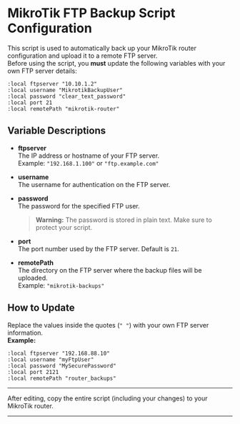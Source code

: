 # MikroTik FTP Backup Script Configuration

This script is used to automatically back up your MikroTik router configuration and upload it to a remote FTP server.  
Before using the script, you **must** update the following variables with your own FTP server details:

```mikrotik
:local ftpserver "10.10.1.2"
:local username "MikrotikBackupUser"
:local password "clear_text_password"
:local port 21
:local remotePath "mikrotik-router"
```

## Variable Descriptions

- **ftpserver**  
  The IP address or hostname of your FTP server.  
  Example: `"192.168.1.100"` or `"ftp.example.com"`

- **username**  
  The username for authentication on the FTP server.

- **password**  
  The password for the specified FTP user.  
  > **Warning:** The password is stored in plain text. Make sure to protect your script.

- **port**  
  The port number used by the FTP server. Default is `21`.

- **remotePath**  
  The directory on the FTP server where the backup files will be uploaded.  
  Example: `"mikrotik-backups"`

## How to Update

Replace the values inside the quotes (`" "`) with your own FTP server information.  
**Example:**
```mikrotik
:local ftpserver "192.168.88.10"
:local username "myFtpUser"
:local password "MySecurePassword"
:local port 2121
:local remotePath "router_backups"
```

---

After editing, copy the entire script (including your changes) to your MikroTik router.

---
